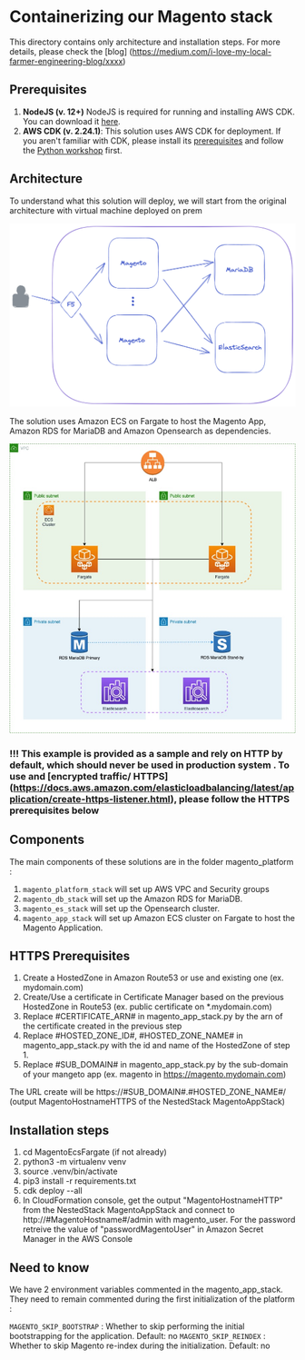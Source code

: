 # Containerizing our Magento stack

This directory contains only architecture and installation steps. For more details, please check the [blog] (https://medium.com/i-love-my-local-farmer-engineering-blog/xxxx) 

## Prerequisites
1. **NodeJS (v. 12+)** NodeJS is required for running and installing AWS CDK. You can download it [here](https://nodejs.org/en/download/).
1. **AWS CDK (v. 2.24.1)**: This solution uses AWS CDK for deployment. If you aren't familiar with CDK, please install its [prerequisites](https://cdkworkshop.com/15-prerequisites.html) and follow the  [Python workshop](https://cdkworkshop.com/30-python.html) first.   

## Architecture
To understand what this solution will deploy, we will start from the original architecture with virtual machine deployed on prem

![](.README_images/on-prem-architecture.png)

The solution uses Amazon ECS on Fargate to host the Magento App, Amazon RDS for MariaDB and Amazon Opensearch as dependencies.

![](.README_images/on-aws.jpg)

### !!! This example is provided as a sample and rely on HTTP by default, which should never be used in production system . To use and [encrypted traffic/ HTTPS] (https://docs.aws.amazon.com/elasticloadbalancing/latest/application/create-https-listener.html), please follow the HTTPS prerequisites below

## Components 

The main components of these solutions are in the folder magento_platform :

1. `magento_platform_stack` will set up AWS VPC and Security groups
2. `magento_db_stack` will set up the Amazon RDS for MariaDB.
3. `magento_es_stack` will set up the Opensearch cluster.
4. `magento_app_stack` will set up Amazon ECS cluster on Fargate to host the Magento Application.  

## HTTPS Prerequisites 

1. Create a HostedZone in Amazon Route53 or use and existing one (ex. mydomain.com)
2. Create/Use a certificate in Certificate Manager based on the previous HostedZone in Route53 (ex. public certificate on *.mydomain.com)
3. Replace #CERTIFICATE_ARN# in magento_app_stack.py by the arn of the certificate created in the previous step
4. Replace #HOSTED_ZONE_ID#, #HOSTED_ZONE_NAME# in magento_app_stack.py with the id and name of the HostedZone of step 1.
5. Replace #SUB_DOMAIN# in magento_app_stack.py by the sub-domain of your mangeto app (ex. magento in https://magento.mydomain.com)

The URL create will be https://#SUB_DOMAIN#.#HOSTED_ZONE_NAME#/ (output MagentoHostnameHTTPS of the NestedStack MagentoAppStack) 

## Installation steps

1. cd MagentoEcsFargate (if not already)
2. python3 -m virtualenv venv
3. source .venv/bin/activate
4. pip3 install -r requirements.txt
5. cdk deploy --all
6. In CloudFormation console, get the output "MagentoHostnameHTTP" from the NestedStack MagentoAppStack and connect to http://#MagentoHostname#/admin with magento_user. For the password retreive the value of "passwordMagentoUser" in Amazon Secret Manager in the AWS Console 

## Need to know 

We have 2 environment variables commented in the magento_app_stack. They need to remain commented during the first initialization of the platform :

`MAGENTO_SKIP_BOOTSTRAP` : Whether to skip performing the initial bootstrapping for the application. Default: no
`MAGENTO_SKIP_REINDEX` : Whether to skip Magento re-index during the initialization. Default: no
